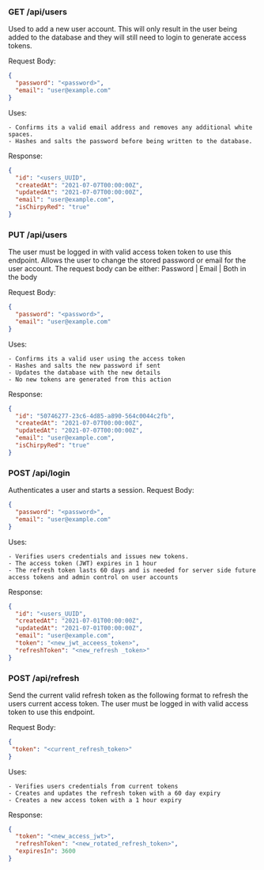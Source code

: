 

### GET /api/users
Used to add a new user account. This will only result in the user being added to the database and they will still need to login to generate access tokens.

Request Body:
```json
{
  "password": "<password>",
  "email": "user@example.com"
}
```

Uses:

	- Confirms its a valid email address and removes any additional white spaces.
	- Hashes and salts the password before being written to the database.

Response:
```json
{
  "id": "<users_UUID",
  "createdAt": "2021-07-07T00:00:00Z",
  "updatedAt": "2021-07-07T00:00:00Z",
  "email": "user@example.com",
  "isChirpyRed": "true" 
}
```



### PUT /api/users
The user must be logged in with valid access token token to use this endpoint.
Allows the user to change the stored password or email for the user account.
The request body can be either: Password | Email | Both in the body

Request Body:
```json
{
  "password": "<password>",
  "email": "user@example.com"
}
```

Uses:

	- Confirms its a valid user using the access token
	- Hashes and salts the new password if sent
	- Updates the database with the new details
	- No new tokens are generated from this action

Response:
```json
{
  "id": "50746277-23c6-4d85-a890-564c0044c2fb",
  "createdAt": "2021-07-07T00:00:00Z",
  "updatedAt": "2021-07-07T00:00:00Z",
  "email": "user@example.com",
  "isChirpyRed": "true" 
}
```



### POST /api/login
Authenticates a user and starts a session.
Request Body:
```json
{
  "password": "<password>",
  "email": "user@example.com"
}
```

Uses:

	- Verifies users credentials and issues new tokens.
	- The access token (JWT) expires in 1 hour
	- The refresh token lasts 60 days and is needed for server side future access tokens and admin control on user accounts

Response:
```json
{
  "id": "<users_UUID",
  "createdAt": "2021-07-01T00:00:00Z",
  "updatedAt": "2021-07-01T00:00:00Z",
  "email": "user@example.com",
  "token": "<new_jwt_acceess_token>",
  "refreshToken": "<new_refresh _token>"
}
```



### POST /api/refresh
 Send the current valid refresh token as the following format to refresh the users current access token.
 The user must be logged in with valid access token to use this endpoint.
 
 Request Body:
 ```json
{
  "token": "<current_refresh_token>"
}
```

Uses:

	- Verifies users credentials from current tokens
	- Creates and updates the refresh token with a 60 day expiry
	- Creates a new access token with a 1 hour expiry

Response:
```json
{
  "token": "<new_access_jwt>",
  "refreshToken": "<new_rotated_refresh_token>",
  "expiresIn": 3600
}
```

